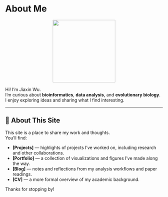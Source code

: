 # About Me

<p align="center">
  <img src="images/profile.jpg" width="200">
</p>

Hi! I’m Jiaxin Wu.  
I’m curious about **bioinformatics**, **data analysis**, and **evolutionary biology**.  
I enjoy exploring ideas and sharing what I find interesting.

---

## 📌 About This Site

This site is a place to share my work and thoughts.  
You’ll find:

- **[Projects]** — highlights of projects I’ve worked on, including research and other collaborations.
- **[Portfolio]** — a collection of visualizations and figures I’ve made along the way.
- **[Blog]** — notes and reflections from my analysis workflows and paper readings.
- **[CV]** — a more formal overview of my academic background.

Thanks for stopping by!


